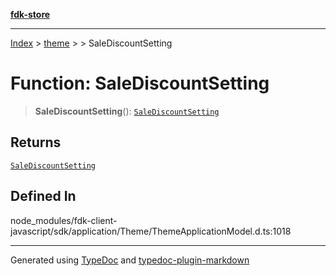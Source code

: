 [**fdk-store**](../../../README.md)
***

[Index](../../../API.md) > [theme](../../README.md) > [<internal>](../README.md) > SaleDiscountSetting

# Function: SaleDiscountSetting

> **SaleDiscountSetting**(): [`SaleDiscountSetting`](../type-aliases/type-alias.SaleDiscountSetting.md)

## Returns

[`SaleDiscountSetting`](../type-aliases/type-alias.SaleDiscountSetting.md)

## Defined In

node\_modules/fdk-client-javascript/sdk/application/Theme/ThemeApplicationModel.d.ts:1018

***
Generated using [TypeDoc](https://typedoc.org/) and [typedoc-plugin-markdown](https://www.npmjs.com/package/typedoc-plugin-markdown)
